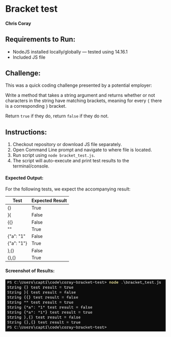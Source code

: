# Bracket test

#### Chris Coray

## Requirements to Run:

- NodeJS installed locally/globally &mdash; tested using 14.16.1</li>
- Included JS file

## Challenge:

This was a quick coding challenge presented by a potential employer:

Write a method that takes a string argument and returns whether or not characters in the string have matching brackets, meaning for every `{` there is a corresponding `}` bracket.

Return `true` if they do, return `false` if they do not.

## Instructions:

1. Checkout repository or download JS file separately.
2. Open Command Line prompt and navigate to where file is located.
3. Run script using `node bracket_test.js`.
4. The script will auto-execute and print test results to the terminal/console.

#### Expected Output:

For the following tests, we expect the accompanying result:

| Test       | Expected Result |
| ---------- | --------------- |
| {}         | True            |
| }{         | False           |
| {{}        | False           |
| ""         | True            |
| {"a": "1"  | False           |
| {"a": "1"} | True            |
| },{}       | False           |
| {},{}      | True            |

#### Screenshot of Results:

![Expected Output Screenshot](https://github.com/ChrisLCoray/coray-bracket-test/blob/main/expected-results.png)
